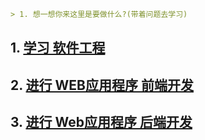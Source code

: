 ``` md
> 1. 想一想你来这里是要做什么?(带着问题去学习)
```
## 1. [学习 软件工程](学习软件工程.md)

## 2. [进行 WEB应用程序 前端开发](进行WEB应用程序前端开发.md)

## 3. [进行 Web应用程序 后端开发](进行Web应用程序后端开发.md) 